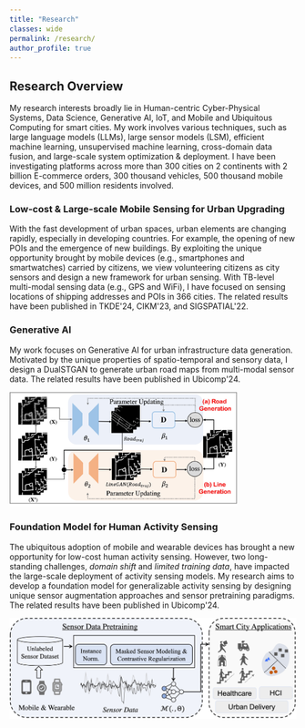 ```yaml
---
title: "Research"
classes: wide
permalink: /research/
author_profile: true
---
```


## Research Overview
My research interests broadly lie in Human-centric Cyber-Physical Systems, Data Science, Generative AI, IoT, and Mobile and Ubiquitous Computing for smart cities. My work involves various techniques, such as large language models (LLMs), large sensor models (LSM), efficient machine learning, unsupervised machine learning, cross-domain data fusion, and large-scale system optimization & deployment. I have been investigating platforms across more than 300 cities on 2 continents with 2 billion E-commerce orders, 300 thousand vehicles, 500 thousand mobile devices, and 500 million residents involved. 

### Low-cost & Large-scale Mobile Sensing for Urban Upgrading
With the fast development of urban spaces, urban elements are changing rapidly, especially in developing countries. For example, the opening of new POIs and the emergence of new buildings. By exploiting the unique opportunity brought by mobile devices (e.g., smartphones and smartwatches) carried by citizens, we view volunteering citizens as city sensors and design a new framework for urban sensing. With TB-level multi-modal sensing data (e.g., GPS and WiFi), I have focused on sensing locations of shipping addresses and POIs in 366 cities. The related results have been published in TKDE'24, CIKM'23, and SIGSPATIAL'22. 

### Generative AI
My work focuses on Generative AI for urban infrastructure data generation. Motivated by the unique properties of spatio-temporal and sensory data, I design a DualSTGAN to generate urban road maps from multi-modal sensor data. The related results have been published in Ubicomp'24. 

<img src="/assets/images/GenAI.jpg" alt="恐龙" width="400" />

### Foundation Model for Human Activity Sensing
The ubiquitous adoption of mobile and wearable devices has brought a new opportunity for low-cost human activity sensing. However, two long-standing challenges, *domain shift* and *limited training data*, have impacted the large-scale deployment of activity sensing models. My research aims to develop a foundation model for generalizable activity sensing by designing unique sensor augmentation approaches and sensor pretraining paradigms. The related results have been published in Ubicomp'24.  

<img src="/assets/images/foundation_model.jpg" alt="恐龙" />
